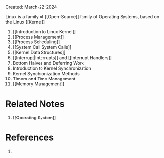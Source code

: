 Created: March-22-2024

Linux is a family of [[Open-Source]] family of Operating Systems, based on the Linux [[Kernel]]

1. [[Introduction to Linux Kernel]]
2. [[Process Management]]
3. [[Process Scheduling]]
4. [[System Call|System Calls]]
5. [[Kernel Data Structures]]
6. [[Interrupt|Interrupts]] and [[Interrupt Handlers]]
7. Bottom Halves and Deferring Work
8. Introduction to Kernel Synchronization
9. Kernel Synchronization Methods
10. Timers and Time Management
11. [[Memory Management]]
# Related Notes

1. [[Operating System]]
# References

1. 